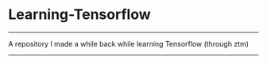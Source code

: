 # Learning-Tensorflow

---
A repository I made a while back while learning Tensorflow (through ztm)

---
